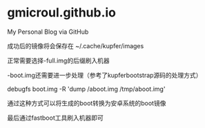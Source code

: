 # gmicroul.github.io

My Personal Blog via GitHub

成功后的镜像将会保存在 ~/.cache/kupfer/images

正常需要选择-full.img的后缀刷入机器

-boot.img还需要进一步处理（参考了kupferbootstrap源码的处理方式）

debugfs boot.img -R 'dump /aboot.img /tmp/aboot.img'

通过这种方式可以将生成的boot转换为安卓系统的boot镜像

最后通过fastboot工具刷入机器即可
